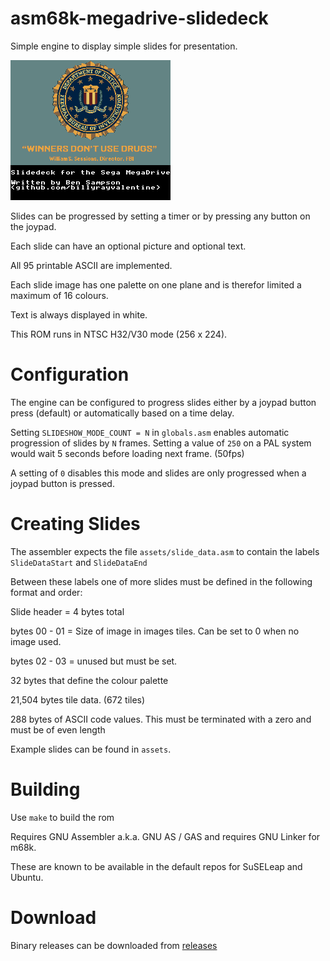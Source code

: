 # asm68k-megadrive-slidedeck
Simple engine to display simple slides for presentation.

![slideshow.gif](misc/slideshow.gif)

Slides can be progressed by setting a timer or by pressing any button on the
joypad.

Each slide can have an optional picture and optional text.

All 95 printable ASCII are implemented.

Each slide image has one palette on one plane and is therefor limited a maximum
of 16 colours.

Text is always displayed in white.

This ROM runs in NTSC H32/V30 mode (256 x 224).

# Configuration
The engine can be configured to progress slides either by a joypad button press
(default) or automatically based on a time delay.

Setting ```SLIDESHOW_MODE_COUNT = N``` in ```globals.asm``` enables automatic
progression of slides by ```N``` frames.  Setting a value of ```250``` on a PAL system
would wait 5 seconds before loading next frame. (50fps)

A setting of ```0``` disables this mode and slides are only progressed when a
joypad button is pressed.

# Creating Slides
The assembler expects the file ```assets/slide_data.asm``` to contain the labels
```SlideDataStart``` and ```SlideDataEnd```

Between these labels one of more slides must be defined in the following format and order:

Slide header = 4 bytes total

bytes 00 - 01 = Size of image in images tiles.  Can be set to 0 when no image
used.

bytes 02 - 03 = unused but must be set.

32 bytes that define the colour palette

21,504 bytes tile data.  (672 tiles)

288 bytes of ASCII code values.  This must be terminated with a zero and must be of
even length

Example slides can be found in ```assets```.

# Building
Use ```make``` to build the rom

Requires GNU Assembler a.k.a. GNU AS / GAS and requires GNU Linker for m68k.

These are known to be available in the default repos for SuSELeap and Ubuntu.

# Download
Binary releases can be downloaded from [releases](https://github.com/billyrayvalentine/asm68k-megadrive-slidedeck/releases)

